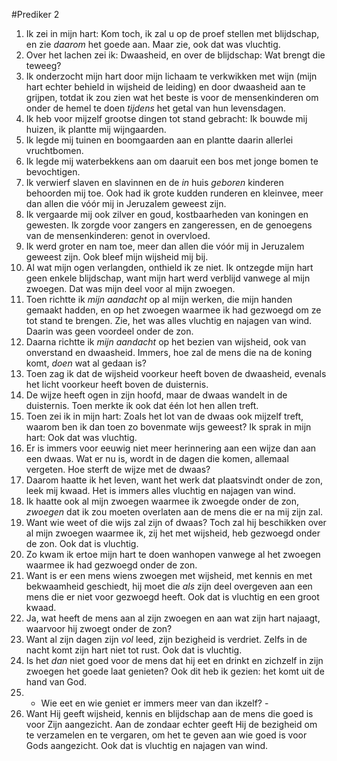 #Prediker 2
1. Ik zei in mijn hart: Kom toch, ik zal u op de proef stellen met blijdschap, en zie *daarom* het goede aan. Maar zie, ook dat was vluchtig.
2. Over het lachen zei ik: Dwaasheid, en over de blijdschap: Wat brengt die teweeg?
3. Ik onderzocht mijn hart door mijn lichaam te verkwikken met wijn (mijn hart echter behield in wijsheid de leiding) en door dwaasheid aan te grijpen, totdat ik zou zien wat het beste is voor de mensenkinderen om onder de hemel te doen *tijdens* het getal van hun levensdagen. 
4. Ik heb voor mijzelf grootse dingen tot stand gebracht: Ik bouwde mij huizen, ik plantte mij wijngaarden. 
5. Ik legde mij tuinen en boomgaarden aan en plantte daarin allerlei vruchtbomen. 
6. Ik legde mij waterbekkens aan om daaruit een bos met jonge bomen te bevochtigen. 
7. Ik verwierf slaven en slavinnen en de *in* huis *geboren* kinderen behoorden mij toe. Ook had ik grote kudden runderen en kleinvee, meer dan allen die vóór mij in Jeruzalem geweest zijn. 
8. Ik vergaarde mij ook zilver en goud, kostbaarheden van koningen en gewesten. Ik zorgde voor zangers en zangeressen, en de genoegens van de mensenkinderen: genot in overvloed. 
9. Ik werd groter en nam toe, meer dan allen die vóór mij in Jeruzalem geweest zijn. Ook bleef mijn wijsheid mij bij. 
10. Al wat mijn ogen verlangden, onthield ik ze niet. Ik ontzegde mijn hart geen enkele blijdschap, want mijn hart werd verblijd vanwege al mijn zwoegen. Dat was mijn deel voor al mijn zwoegen.
11. Toen richtte ik *mijn aandacht* op al mijn werken, die mijn handen gemaakt hadden, en op het zwoegen waarmee ik had gezwoegd om ze tot stand te brengen. Zie, het was alles vluchtig en najagen van wind. Daarin was geen voordeel onder de zon.
12. Daarna richtte ik *mijn aandacht* op het bezien van wijsheid, ook van onverstand en dwaasheid. Immers, hoe zal de mens die na de koning komt, *doen* wat al gedaan is?
13. Toen zag ik dat de wijsheid voorkeur heeft boven de dwaasheid, evenals het licht voorkeur heeft boven de duisternis.
14. De wijze heeft ogen in zijn hoofd, maar de dwaas wandelt in de duisternis. Toen merkte ik ook dat één lot hen allen treft.
15. Toen zei ik in mijn hart: Zoals het lot van de dwaas ook mijzelf treft, waarom ben ik dan toen zo bovenmate wijs geweest? Ik sprak in mijn hart: Ook dat was vluchtig.
16. Er is immers voor eeuwig niet meer herinnering aan een wijze dan aan een dwaas. Wat er nu is, wordt in de dagen die komen, allemaal vergeten. Hoe sterft de wijze met de dwaas?
17. Daarom haatte ik het leven, want het werk dat plaatsvindt onder de zon, leek mij kwaad. Het is immers alles vluchtig en najagen van wind.
18. Ik haatte ook al mijn zwoegen waarmee ik zwoegde onder de zon, *zwoegen* dat ik zou moeten overlaten aan de mens die er na mij zijn zal.
19. Want wie weet of die wijs zal zijn of dwaas? Toch zal hij beschikken over al mijn zwoegen waarmee ik, zij het met wijsheid, heb gezwoegd onder de zon. Ook dat is vluchtig.
20. Zo kwam ik ertoe mijn hart te doen wanhopen vanwege al het zwoegen waarmee ik had gezwoegd onder de zon.
21. Want is er een mens wiens zwoegen met wijsheid, met kennis en met bekwaamheid geschiedt, hij moet die *als* zijn deel overgeven aan een mens die er niet voor gezwoegd heeft. Ook dat is vluchtig en een groot kwaad.
22. Ja, wat heeft de mens aan al zijn zwoegen en aan wat zijn hart najaagt, waarvoor hij zwoegt onder de zon?
23. Want al zijn dagen zijn *vol* leed, zijn bezigheid is verdriet. Zelfs in de nacht komt zijn hart niet tot rust. Ook dat is vluchtig.
24. Is het *dan* niet goed voor de mens dat hij eet en drinkt en zichzelf in zijn zwoegen het goede laat genieten? Ook dit heb ik gezien: het komt uit de hand van God.
25. - Wie eet en wie geniet er immers meer van dan ikzelf? -
26. Want Hij geeft wijsheid, kennis en blijdschap aan de mens die goed is voor Zijn aangezicht. Aan de zondaar echter geeft Hij de bezigheid om te verzamelen en te vergaren, om het te geven aan wie goed is voor Gods aangezicht. Ook dat is vluchtig en najagen van wind.
